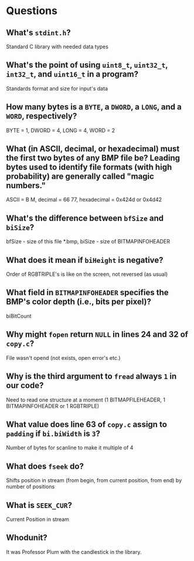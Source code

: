 # Questions

## What's `stdint.h`?

Standard C library with needed data types

## What's the point of using `uint8_t`, `uint32_t`, `int32_t`, and `uint16_t` in a program?

Standards format and size for input's data

## How many bytes is a `BYTE`, a `DWORD`, a `LONG`, and a `WORD`, respectively?

BYTE = 1, DWORD = 4, LONG = 4, WORD = 2

## What (in ASCII, decimal, or hexadecimal) must the first two bytes of any BMP file be? Leading bytes used to identify file formats (with high probability) are generally called "magic numbers."

ASCII = B M, decimal = 66 77, hexadecimal = 0x424d or 0x4d42

## What's the difference between `bfSize` and `biSize`?

bfSize - size of this file *.bmp, biSize - size of BITMAPINFOHEADER

## What does it mean if `biHeight` is negative?

Order of RGBTRIPLE's is like on the screen, not reversed (as usual)

## What field in `BITMAPINFOHEADER` specifies the BMP's color depth (i.e., bits per pixel)?

biBitCount

## Why might `fopen` return `NULL` in lines 24 and 32 of `copy.c`?

File wasn't opend (not exists, open error's etc.)

## Why is the third argument to `fread` always `1` in our code?

Need to read one structure at a moment (1 BITMAPFILEHEADER, 1 BITMAPINFOHEADER or 1 RGBTRIPLE)

## What value does line 63 of `copy.c` assign to `padding` if `bi.biWidth` is `3`?

Number of bytes for scanline to make it multiple of 4

## What does `fseek` do?

Shifts position in stream (from begin, from current position, from end) by number of positions

## What is `SEEK_CUR`?

Current Position in stream

## Whodunit?

It was Professor Plum with the candlestick in the library.
